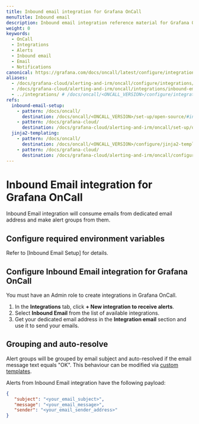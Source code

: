 ```yaml
---
title: Inbound email integration for Grafana OnCall
menuTitle: Inbound email
description: Inbound email integration reference material for Grafana OnCall.
weight: 0
keywords:
  - OnCall
  - Integrations
  - Alerts
  - Inbound email
  - Email
  - Notifications
canonical: https://grafana.com/docs/oncall/latest/configure/integrations/references/inbound-email
aliases:
  - /docs/grafana-cloud/alerting-and-irm/oncall/configure/integrations/references/inbound-email
  - /docs/grafana-cloud/alerting-and-irm/oncall/integrations/inbound-email
  - ../integrations/ # /docs/oncall/<ONCALL_VERSION>/configure/integrations/references/inbound-email
refs:
  inbound-email-setup:
    - pattern: /docs/oncall/
      destination: /docs/oncall/<ONCALL_VERSION>/set-up/open-source/#inbound-email-setup
    - pattern: /docs/grafana-cloud/
      destination: /docs/grafana-cloud/alerting-and-irm/oncall/set-up/open-source/#inbound-email-setup
  jinja2-templating:
    - pattern: /docs/oncall/
      destination: /docs/oncall/<ONCALL_VERSION>/configure/jinja2-templating/
    - pattern: /docs/grafana-cloud/
      destination: /docs/grafana-cloud/alerting-and-irm/oncall/configure/jinja2-templating/
---
```


# Inbound Email integration for Grafana OnCall

Inbound Email integration will consume emails from dedicated email address and make alert groups from them.

## Configure required environment variables

Refer to [Inbound Email Setup] for details.

## Configure Inbound Email integration for Grafana OnCall

You must have an Admin role to create integrations in Grafana OnCall.

1. In the **Integrations** tab, click **+ New integration to receive alerts**.
2. Select **Inbound Email** from the list of available integrations.
3. Get your dedicated email address in the **Integration email** section and use it to send your emails.

## Grouping and auto-resolve

Alert groups will be grouped by email subject and auto-resolved if the email message text equals "OK".
 This behaviour can be modified via [custom templates](ref:jinja2-templating).

Alerts from Inbound Email integration have the following payload:

```json
{
   "subject": "<your_email_subject>",
   "message": "<your_email_message>",
   "sender": "<your_email_sender_address>"
}
```

